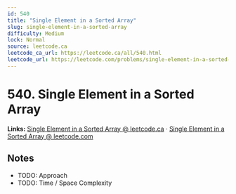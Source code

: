```yaml
--- 
id: 540
title: "Single Element in a Sorted Array"
slug: single-element-in-a-sorted-array
difficulty: Medium
lock: Normal
source: leetcode.ca
leetcode_ca_url: https://leetcode.ca/all/540.html
leetcode_url: https://leetcode.com/problems/single-element-in-a-sorted-array/
---
```


# 540. Single Element in a Sorted Array

**Links:** [Single Element in a Sorted Array @ leetcode.ca](https://leetcode.ca/all/540.html) · [Single Element in a Sorted Array @ leetcode.com](https://leetcode.com/problems/single-element-in-a-sorted-array/)

## Notes
- TODO: Approach
- TODO: Time / Space Complexity
